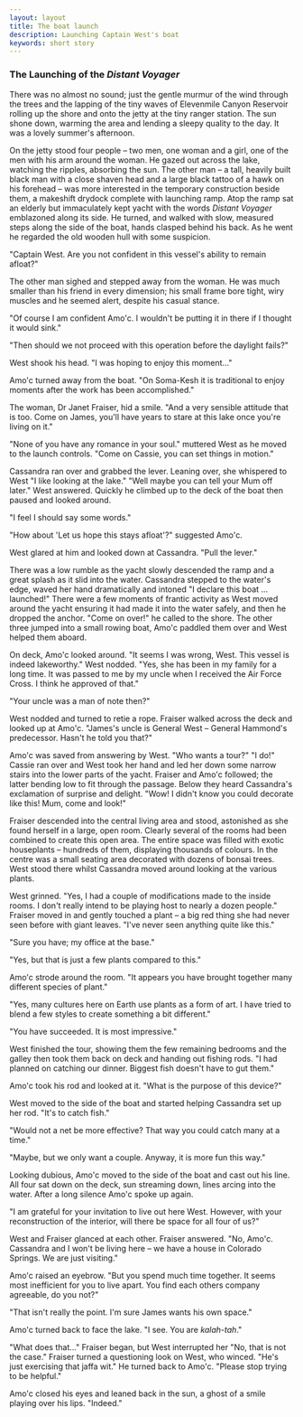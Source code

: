 ```yaml
---
layout: layout
title: The boat launch
description: Launching Captain West's boat
keywords: short story
---
```


### The Launching of the _Distant Voyager_

There was no almost no sound; just the gentle murmur of the wind through the trees and the lapping of the tiny waves of Elevenmile Canyon Reservoir rolling up the shore and onto the jetty at the tiny ranger station. The sun shone down, warming the area and lending a sleepy quality to the day. It was a lovely summer's afternoon.

On the jetty stood four people – two men, one woman and a girl, one of the men with his arm around the woman. He gazed out across the lake, watching the ripples, absorbing the sun. The other man – a tall, heavily built black man with a close shaven head and a large black tattoo of a hawk on his forehead – was more interested in the temporary construction beside them, a makeshift drydock complete with launching ramp. Atop the ramp sat an elderly but immaculately kept yacht with the words _Distant Voyager_ emblazoned along its side. He turned, and walked with slow, measured steps along the side of the boat, hands clasped behind his back. As he went he regarded the old wooden hull with some suspicion.

"Captain West. Are you not confident in this vessel's ability to remain afloat?"

The other man sighed and stepped away from the woman. He was much smaller than his friend in every dimension; his small frame bore tight, wiry muscles and he seemed alert, despite his casual stance.

"Of course I am confident Amo'c. I wouldn't be putting it in there if I thought it would sink."

"Then should we not proceed with this operation before the daylight fails?"

West shook his head. "I was hoping to enjoy this moment..."

Amo'c turned away from the boat. "On Soma-Kesh it is traditional to enjoy moments after the work has been accomplished."

The woman, Dr Janet Fraiser, hid a smile. "And a very sensible attitude that is too. Come on James, you'll have years to stare at this lake once you're living on it."

"None of you have any romance in your soul." muttered West as he moved to the launch controls. "Come on Cassie, you can set things in motion."

Cassandra ran over and grabbed the lever. Leaning over, she whispered to West "I like looking at the lake." "Well maybe you can tell your Mum off later." West answered. Quickly he climbed up to the deck of the boat then paused and looked around.

"I feel I should say some words."

"How about 'Let us hope this stays afloat'?" suggested Amo'c.

West glared at him and looked down at Cassandra. "Pull the lever."

There was a low rumble as the yacht slowly descended the ramp and a great splash as it slid into the water. Cassandra stepped to the water's edge, waved her hand dramatically and intoned "I declare this boat ... launched!" There were a few moments of frantic activity as West moved around the yacht ensuring it had made it into the water safely, and then he dropped the anchor. "Come on over!" he called to the shore. The other three jumped into a small rowing boat, Amo'c paddled them over and West helped them aboard.

On deck, Amo'c looked around. "It seems I was wrong, West. This vessel is indeed lakeworthy." West nodded. "Yes, she has been in my family for a long time. It was passed to me by my uncle when I received the Air Force Cross. I think he approved of that."

"Your uncle was a man of note then?"

West nodded and turned to retie a rope. Fraiser walked across the deck and looked up at Amo'c. "James's uncle is General West – General Hammond's predecessor. Hasn't he told you that?"

Amo'c was saved from answering by West. "Who wants a tour?" "I do!" Cassie ran over and West took her hand and led her down some narrow stairs into the lower parts of the yacht. Fraiser and Amo'c followed; the latter bending low to fit through the passage. Below they heard Cassandra's exclamation of surprise and delight. "Wow! I didn't know you could decorate like this! Mum, come and look!"

Fraiser descended into the central living area and stood, astonished as she found herself in a large, open room. Clearly several of the rooms had been combined to create this open area. The entire space was filled with exotic houseplants – hundreds of them, displaying thousands of colours. In the centre was a small seating area decorated with dozens of bonsai trees. West stood there whilst Cassandra moved around looking at the various plants.

West grinned. "Yes, I had a couple of modifications made to the inside rooms. I don't really intend to be playing host to nearly a dozen people." Fraiser moved in and gently touched a plant – a big red thing she had never seen before with giant leaves. "I've never seen anything quite like this."

"Sure you have; my office at the base."

"Yes, but that is just a few plants compared to this."

Amo'c strode around the room. "It appears you have brought together many different species of plant."

"Yes, many cultures here on Earth use plants as a form of art. I have tried to blend a few styles to create something a bit different."

"You have succeeded. It is most impressive."

West finished the tour, showing them the few remaining bedrooms and the galley then took them back on deck and handing out fishing rods. "I had planned on catching our dinner. Biggest fish doesn't have to gut them."

Amo'c took his rod and looked at it. "What is the purpose of this device?"

West moved to the side of the boat and started helping Cassandra set up her rod. "It's to catch fish."

"Would not a net be more effective? That way you could catch many at a time."

"Maybe, but we only want a couple. Anyway, it is more fun this way."

Looking dubious, Amo'c moved to the side of the boat and cast out his line. All four sat down on the deck, sun streaming down, lines arcing into the water. After a long silence Amo'c spoke up again.

"I am grateful for your invitation to live out here West. However, with your reconstruction of the interior, will there be space for all four of us?"

West and Fraiser glanced at each other. Fraiser answered. "No, Amo'c. Cassandra and I won't be living here – we have a house in Colorado Springs. We are just visiting."

Amo'c raised an eyebrow. "But you spend much time together. It seems most inefficient for you to live apart. You find each others company agreeable, do you not?"

"That isn't really the point. I'm sure James wants his own space."

Amo'c turned back to face the lake. "I see. You are _kalah-tah_."

"What does that..." Fraiser began, but West interrupted her "No, that is not the case." Fraiser turned a questioning look on West, who winced. "He's just exercising that jaffa wit." He turned back to Amo'c. "Please stop trying to be helpful."

Amo'c closed his eyes and leaned back in the sun, a ghost of a smile playing over his lips. "Indeed."
